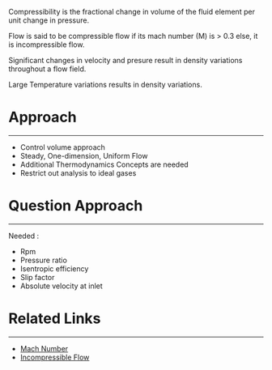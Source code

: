 Compressibility is the fractional change in volume of the fluid element per unit change in pressure.

Flow is said to be compressible flow if its mach number (M) is > 0.3 else, it is incompressible flow.

Significant changes in velocity and presure result in density variations throughout a flow field.

Large Temperature variations results in density variations.

# Approach 
---
- Control volume approach 
- Steady, One-dimension, Uniform Flow
- Additional Thermodynamics Concepts are needed
- Restrict out analysis to ideal gases

# Question Approach
---
Needed :
- Rpm
- Pressure ratio
- Isentropic efficiency
- Slip factor 
- Absolute velocity at inlet
# Related Links
---
- [Mach Number](Mach%20Number.md) 
- [Incompressible Flow](../Incompressible%20Flow.md) 